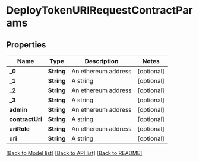 # DeployTokenURIRequestContractParams

## Properties
Name | Type | Description | Notes
------------ | ------------- | ------------- | -------------
**_0** | **String** | An ethereum address | [optional] 
**_1** | **String** | A string | [optional] 
**_2** | **String** | An ethereum address | [optional] 
**_3** | **String** | A string | [optional] 
**admin** | **String** | An ethereum address | [optional] 
**contractUri** | **String** | A string | [optional] 
**uriRole** | **String** | An ethereum address | [optional] 
**uri** | **String** | A string | [optional] 

[[Back to Model list]](../README.md#documentation-for-models) [[Back to API list]](../README.md#documentation-for-api-endpoints) [[Back to README]](../README.md)


